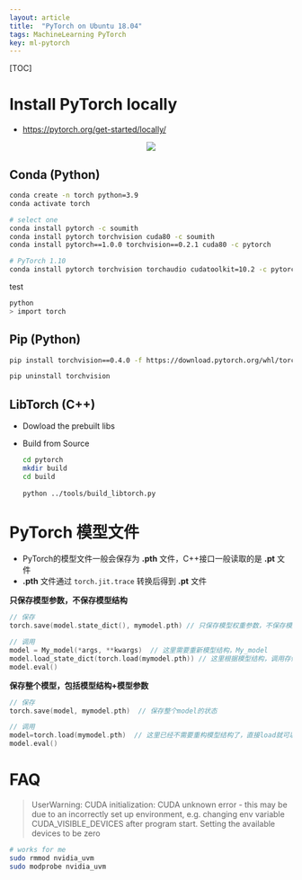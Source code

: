 ```yaml
---
layout: article
title:  "PyTorch on Ubuntu 18.04"
tags: MachineLearning PyTorch
key: ml-pytorch
---
```


[TOC]

# Install PyTorch locally

* https://pytorch.org/get-started/locally/

<p align="center">
  <img src="../images/ml/dl_pytorch.png">
</p>

## Conda (Python)

```sh
conda create -n torch python=3.9
conda activate torch

# select one
conda install pytorch -c soumith 
conda install pytorch torchvision cuda80 -c soumith
conda install pytorch==1.0.0 torchvision==0.2.1 cuda80 -c pytorch

# PyTorch 1.10
conda install pytorch torchvision torchaudio cudatoolkit=10.2 -c pytorch
```

test

```sh
python
> import torch
```

## Pip (Python)

```sh
pip install torchvision==0.4.0 -f https://download.pytorch.org/whl/torch_stable.html

pip uninstall torchvision
```

## LibTorch (C++)

* Dowload the prebuilt libs

* Build from Source

  ```sh
  cd pytorch
  mkdir build
  cd build
      
  python ../tools/build_libtorch.py
  ```

# PyTorch 模型文件

- PyTorch的模型文件一般会保存为 **.pth** 文件，C++接口一般读取的是 **.pt** 文件
- **.pth** 文件通过 `torch.jit.trace` 转换后得到 **.pt** 文件

**只保存模型参数，不保存模型结构**

```cpp
// 保存
torch.save(model.state_dict(), mymodel.pth) // 只保存模型权重参数，不保存模型结构

// 调用
model = My_model(*args, **kwargs)  // 这里需要重新模型结构，My_model
model.load_state_dict(torch.load(mymodel.pth)) // 这里根据模型结构，调用存储的模型参数
model.eval()
```

**保存整个模型，包括模型结构+模型参数**

```cpp
// 保存
torch.save(model, mymodel.pth)  // 保存整个model的状态

// 调用
model=torch.load(mymodel.pth)  // 这里已经不需要重构模型结构了，直接load就可以
model.eval()
```

# FAQ

> UserWarning: CUDA initialization: CUDA unknown error - this may be due to an incorrectly set up environment, e.g. changing env variable CUDA_VISIBLE_DEVICES after program start. Setting the available devices to be zero

```sh
# works for me
sudo rmmod nvidia_uvm
sudo modprobe nvidia_uvm
```